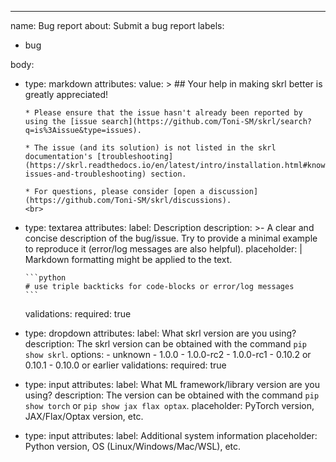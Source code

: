 ---
name: Bug report
about: Submit a bug report
labels:
- bug

body:
- type: markdown
  attributes:
    value: >
      ## Your help in making skrl better is greatly appreciated!

      * Please ensure that the issue hasn't already been reported by using the [issue search](https://github.com/Toni-SM/skrl/search?q=is%3Aissue&type=issues).

      * The issue (and its solution) is not listed in the skrl documentation's [troubleshooting](https://skrl.readthedocs.io/en/latest/intro/installation.html#known-issues-and-troubleshooting) section.

      * For questions, please consider [open a discussion](https://github.com/Toni-SM/skrl/discussions).
      <br>
- type: textarea
  attributes:
    label: Description
    description: >-
      A clear and concise description of the bug/issue. Try to provide a minimal example to reproduce it (error/log messages are also helpful).
    placeholder: |
      Markdown formatting might be applied to the text.

      ```python
      # use triple backticks for code-blocks or error/log messages
      ```
  validations:
    required: true
- type: dropdown
  attributes:
    label: What skrl version are you using?
    description: The skrl version can be obtained with the command `pip show skrl`.
    options:
      - unknown
      - 1.0.0
      - 1.0.0-rc2
      - 1.0.0-rc1
      - 0.10.2 or 0.10.1
      - 0.10.0 or earlier
  validations:
    required: true
- type: input
  attributes:
    label: What ML framework/library version are you using?
    description: The version can be obtained with the command `pip show torch` or `pip show jax flax optax`.
    placeholder: PyTorch version, JAX/Flax/Optax version, etc.
- type: input
  attributes:
    label: Additional system information
    placeholder: Python version, OS (Linux/Windows/Mac/WSL), etc.
